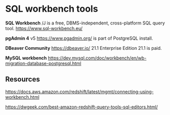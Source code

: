 # SQL workbench tools


**SQL Workbench**  /J is a free, DBMS-independent, cross-platform SQL query tool. https://www.sql-workbench.eu/

**pgAdmin 4** v5 https://www.pgadmin.org/ is part of PostgreSQL install.

**DBeaver Community** https://dbeaver.io/  21.1    Enterprise Edition 21.1 is paid.

**MySQL workbench** https://dev.mysql.com/doc/workbench/en/wb-migration-database-postgresql.html


## Resources

https://docs.aws.amazon.com/redshift/latest/mgmt/connecting-using-workbench.html

https://dwgeek.com/best-amazon-redshift-query-tools-sql-editors.html/
